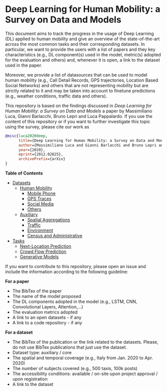 # Deep Learning for Human Mobility: a Survey on Data and Models



This document aims to track the progress in the usage of Deep Learning (DL) applied to human mobility and give an overview of the state-of-the-art across the most common tasks and their corresponding datasets. In particular, we want to provide the users with a list of papers and they key characteristics (e.g., DL component(s) used in the model, metric(s) adopted for the evaluation and others) and, whenever it is open, a link to the dataset used in the paper.

Moreover, we provide a list of datasources that can be used to model human mobility (e.g., Call Detail Records, GPS trajectories, Location Based Social Networks) and others that are not representing mobility but are strictly related to it and may be taken into account to finetune predictions (e.g., weather conditions, traffic data and others).

This repository is based on the findings discussed in *Deep Learning for Human Mobility: a Survey on Data and Models* a paper by Massimiliano Luca, Gianni Barlacchi, Bruno Lepri and Luca Pappalardo. If you use the content of this repository or if you want to further investigate this topic using the survey, please cite our work as

```bibtex
@misc{luca2020deep,
      title={Deep Learning for Human Mobility: a Survey on Data and Models}, 
      author={Massimiliano Luca and Gianni Barlacchi and Bruno Lepri and Luca Pappalardo},
      year={2020},
      eprint={2012.02825},
      archivePrefix={arXiv}
}
```

__Table of Contents__ 
- [Datasets](https://github.com/scikit-mobility/DeepLearning4HumanMobility/tree/master/Datasets)
  - [Human Mobility](https://github.com/scikit-mobility/DeepLearning4HumanMobility/blob/master/Datasets/human_mobility.md)
    - [Mobile Phone](https://github.com/scikit-mobility/DeepLearning4HumanMobility/blob/master/Datasets/human_mobility.md#mobile-phone)
    - [GPS Traces](https://github.com/scikit-mobility/DeepLearning4HumanMobility/blob/master/Datasets/human_mobility.md#gps)
    - [Social Media](https://github.com/scikit-mobility/DeepLearning4HumanMobility/blob/master/Datasets/human_mobility.md#social-media)
    - [Others](https://github.com/scikit-mobility/DeepLearning4HumanMobility/blob/master/Datasets/human_mobility.md#others)
  - [Auxiliary](https://github.com/scikit-mobility/DeepLearning4HumanMobility/blob/master/Datasets/auxiliary.md)
      - [Spatial Aggregations](https://github.com/scikit-mobility/DeepLearning4HumanMobility/blob/master/Datasets/auxiliary.md#spatial-aggregations)
      - [Traffic](https://github.com/scikit-mobility/DeepLearning4HumanMobility/blob/master/Datasets/auxiliary.md#traffic)
      - [Environment](https://github.com/scikit-mobility/DeepLearning4HumanMobility/blob/master/Datasets/auxiliary.md#environment)
      - [Census and Administrative](https://github.com/scikit-mobility/DeepLearning4HumanMobility/blob/master/Datasets/auxiliary.md#census-and-administrative)
- [Tasks](https://github.com/scikit-mobility/DeepLearning4HumanMobility/tree/master/Tasks)
  - [Next-Location Prediction](https://github.com/scikit-mobility/DeepLearning4HumanMobility/blob/master/Tasks/next-location.md)
  - [Crowd Flow Prediction](https://github.com/scikit-mobility/DeepLearning4HumanMobility/blob/master/Tasks/crowd.md)
  - [Generative Models](https://github.com/scikit-mobility/DeepLearning4HumanMobility/blob/master/Tasks/generative.md)

If you want to contribute to this repository, please open an issue and include the information according to the following guideline:

__For a paper__ 
- The BibTex of the paper 
- The name of the model proposed 
- The DL components adopted in the model (e.g., LSTM, CNN, Convolutional Layers, Attention,...) 
- The evaluation metrics adopted 
- A link to an open datasets - if any
- A link to a code repository - if any

__For a dataset__ 
- The BibTex of the publication or the link related to the datasets. Please, do not use BibTex publications that just use the dataset.
- Dataset type: auxiliary / core 
- The spatial and temporal coverage (e.g., Italy from Jan. 2020 to Apr. 2020) 
- The number of subjects covered (e.g., 500 taxis, 100k posts)
- The accessibility conditions: available / on-site  upon  project approval / upon registration
- A link to the dataset
